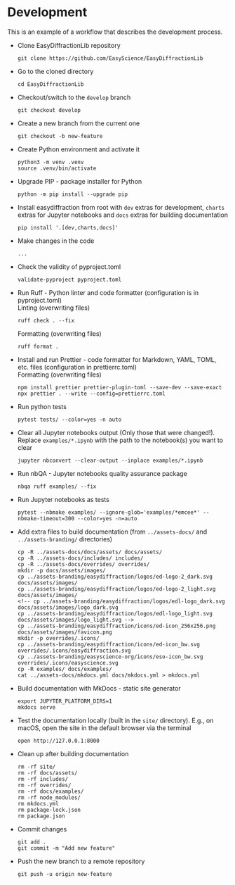 # Development

This is an example of a workflow that describes the development process.

- Clone EasyDiffractionLib repository
  ```console
  git clone https://github.com/EasyScience/EasyDiffractionLib
  ```
- Go to the cloned directory
  ```console
  cd EasyDiffractionLib
  ```
- Checkout/switch to the `develop` branch
  ```console
  git checkout develop
  ```
- Create a new branch from the current one
  ```console
  git checkout -b new-feature
  ```
- Create Python environment and activate it
  ```console
  python3 -m venv .venv
  source .venv/bin/activate
  ```
- Upgrade PIP - package installer for Python
  ```console
  python -m pip install --upgrade pip
  ```
- Install easydiffraction from root with `dev` extras for development, `charts`
  extras for Jupyter notebooks and `docs` extras for building documentation
  ```console
  pip install '.[dev,charts,docs]'
  ```
- Make changes in the code
  ```console
  ...
  ```
- Check the validity of pyproject.toml
  ```console
  validate-pyproject pyproject.toml
  ```
- Run Ruff - Python linter and code formatter (configuration is in
  pyproject.toml)<br/> Linting (overwriting files)
  ```console
  ruff check . --fix
  ```
  Formatting (overwriting files)
  ```console
  ruff format .
  ```
- Install and run Prettier - code formatter for Markdown, YAML, TOML, etc. files
  (configuration in prettierrc.toml)<br/> Formatting (overwriting files)
  ```console
  npm install prettier prettier-plugin-toml --save-dev --save-exact
  npx prettier . --write --config=prettierrc.toml
  ```
- Run python tests
  ```console
  pytest tests/ --color=yes -n auto
  ```
- Clear all Jupyter notebooks output (Only those that were changed!). Replace
  `examples/*.ipynb` with the path to the notebook(s) you want to clear
  ```console
  jupyter nbconvert --clear-output --inplace examples/*.ipynb
  ```
- Run nbQA - Jupyter notebooks quality assurance package
  ```console
  nbqa ruff examples/ --fix
  ```
- Run Jupyter notebooks as tests
  ```console
  pytest --nbmake examples/ --ignore-glob='examples/*emcee*' --nbmake-timeout=300 --color=yes -n=auto
  ```
- Add extra files to build documentation (from `../assets-docs/` and
  `../assets-branding/` directories)
  ```console
  cp -R ../assets-docs/docs/assets/ docs/assets/
  cp -R ../assets-docs/includes/ includes/
  cp -R ../assets-docs/overrides/ overrides/
  mkdir -p docs/assets/images/
  cp ../assets-branding/easydiffraction/logos/ed-logo-2_dark.svg docs/assets/images/
  cp ../assets-branding/easydiffraction/logos/ed-logo-2_light.svg docs/assets/images/
  <!-- cp ../assets-branding/easydiffraction/logos/edl-logo_dark.svg docs/assets/images/logo_dark.svg
  cp ../assets-branding/easydiffraction/logos/edl-logo_light.svg docs/assets/images/logo_light.svg -->
  cp ../assets-branding/easydiffraction/icons/ed-icon_256x256.png docs/assets/images/favicon.png
  mkdir -p overrides/.icons/
  cp ../assets-branding/easydiffraction/icons/ed-icon_bw.svg overrides/.icons/easydiffraction.svg
  cp ../assets-branding/easyscience-org/icons/eso-icon_bw.svg overrides/.icons/easyscience.svg
  cp -R examples/ docs/examples/
  cat ../assets-docs/mkdocs.yml docs/mkdocs.yml > mkdocs.yml
  ```
- Build documentation with MkDocs - static site generator
  ```console
  export JUPYTER_PLATFORM_DIRS=1
  mkdocs serve
  ```
- Test the documentation locally (built in the `site/` directory). E.g., on
  macOS, open the site in the default browser via the terminal
  ```console
  open http://127.0.0.1:8000
  ```
- Clean up after building documentation
  ```console
  rm -rf site/
  rm -rf docs/assets/
  rm -rf includes/
  rm -rf overrides/
  rm -rf docs/examples/
  rm -rf node_modules/
  rm mkdocs.yml
  rm package-lock.json
  rm package.json
  ```
- Commit changes
  ```console
  git add .
  git commit -m "Add new feature"
  ```
- Push the new branch to a remote repository
  ```console
  git push -u origin new-feature
  ```
